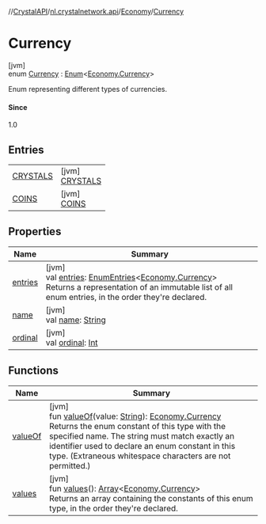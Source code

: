 //[CrystalAPI](../../../../index.md)/[nl.crystalnetwork.api](../../index.md)/[Economy](../index.md)/[Currency](index.md)

# Currency

[jvm]\
enum [Currency](index.md) : [Enum](https://kotlinlang.org/api/latest/jvm/stdlib/kotlin/-enum/index.html)&lt;[Economy.Currency](index.md)&gt; 

Enum representing different types of currencies.

#### Since

1.0

## Entries

| | |
|---|---|
| [CRYSTALS](-c-r-y-s-t-a-l-s/index.md) | [jvm]<br>[CRYSTALS](-c-r-y-s-t-a-l-s/index.md) |
| [COINS](-c-o-i-n-s/index.md) | [jvm]<br>[COINS](-c-o-i-n-s/index.md) |

## Properties

| Name | Summary |
|---|---|
| [entries](entries.md) | [jvm]<br>val [entries](entries.md): [EnumEntries](https://kotlinlang.org/api/latest/jvm/stdlib/kotlin.enums/-enum-entries/index.html)&lt;[Economy.Currency](index.md)&gt;<br>Returns a representation of an immutable list of all enum entries, in the order they're declared. |
| [name](-c-o-i-n-s/index.md#-372974862%2FProperties%2F-1216412040) | [jvm]<br>val [name](-c-o-i-n-s/index.md#-372974862%2FProperties%2F-1216412040): [String](https://kotlinlang.org/api/latest/jvm/stdlib/kotlin/-string/index.html) |
| [ordinal](-c-o-i-n-s/index.md#-739389684%2FProperties%2F-1216412040) | [jvm]<br>val [ordinal](-c-o-i-n-s/index.md#-739389684%2FProperties%2F-1216412040): [Int](https://kotlinlang.org/api/latest/jvm/stdlib/kotlin/-int/index.html) |

## Functions

| Name | Summary |
|---|---|
| [valueOf](value-of.md) | [jvm]<br>fun [valueOf](value-of.md)(value: [String](https://kotlinlang.org/api/latest/jvm/stdlib/kotlin/-string/index.html)): [Economy.Currency](index.md)<br>Returns the enum constant of this type with the specified name. The string must match exactly an identifier used to declare an enum constant in this type. (Extraneous whitespace characters are not permitted.) |
| [values](values.md) | [jvm]<br>fun [values](values.md)(): [Array](https://kotlinlang.org/api/latest/jvm/stdlib/kotlin/-array/index.html)&lt;[Economy.Currency](index.md)&gt;<br>Returns an array containing the constants of this enum type, in the order they're declared. |

